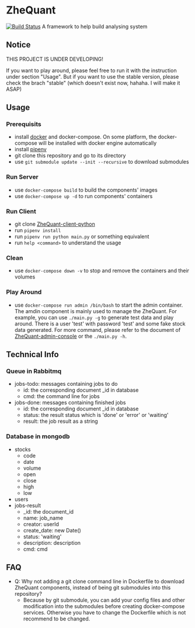 # ZheQuant
[![Build Status](https://img.shields.io/travis/feng-zhe/ZheQuant/master.svg)](https://travis-ci.org/feng-zhe/ZheQuant)
A framework to help build analysing system

## Notice
THIS PROJECT IS UNDER DEVELOPING!

If you want to play around, please feel free to run it with the instruction under section "Usage". But if you want to use the stable version, please check the brach "stable" (which doesn't exist now, hahaha. I will make it ASAP)

## Usage
### Prerequisits
- install [docker](https://www.docker.com/) and docker-compose. On some platform, the docker-compose will be installed with docker engine automatically
- install [pipenv](https://github.com/pypa/pipenv)
- git clone this repository and go to its directory
- use `git submodule update --init --recursive` to download submodules
### Run Server
- use `docker-compose build` to build the components' images
- use `docker-compose up -d` to run components' containers
### Run Client
- git clone [ZheQuant-client-python](https://github.com/feng-zhe/ZheQuant-client-python)
- run `pipenv install`
- run `pipenv run python main.py` or something equivalent
- run `help <command>` to understand the usage
### Clean
- use `docker-compose down -v` to stop and remove the containers and their volumes
### Play Around
- use `docker-compose run admin /bin/bash` to start the admin container. The amdin component is mainly used to manage the ZheQuant. For example, you can use `./main.py -g` to generate test data and play around. There is a user 'test' with password 'test' and some fake stock data generated. For more command, please refer to the document of [ZheQuant-admin-console](https://github.com/feng-zhe/ZheQuant-admin-console) or the `./main.py -h`.

## Technical Info
### Queue in Rabbitmq
- jobs-todo: messages containing jobs to do
    - id: the corresponding document _id in database
    - cmd: the command line for jobs
- jobs-done: messages containing finished jobs
    - id: the corresponding document _id in database
    - status: the result status which is 'done' or 'error' or 'waiting'
    - result: the job result as a string

### Database in mongodb
- stocks
    - code
    - date
    - volume
    - open
    - close
    - high
    - low
- users
- jobs-result
    - _id: the document_id
    - name: job_name
    - creator: userId
    - create_date: new Date()
    - status: 'waiting'
    - description: description
    - cmd: cmd

## FAQ
- Q: Why not adding a git clone command line in Dockerfile to download ZheQuant components, instead of being git submodules into this repository?
    - Because by git submodule, you can add your config files and other modification into the submodules before creating docker-compose services. Otherwise you have to change the Dockerfile which is not recommend to be changed.
